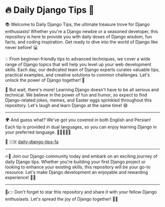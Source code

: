 # 🔥 Daily Django Tips 🚀

📚 Welcome to Daily Django Tips, the ultimate treasure trove for Django enthusiasts! Whether you're a Django newbie or a seasoned developer, this repository is here to provide you with daily doses of Django wisdom, fun facts, and coding inspiration. Get ready to dive into the world of Django like never before! 💻

💡 From beginner-friendly tips to advanced techniques, we cover a wide range of Django topics that will help you level up your web development skills. Each day, our dedicated team of Django experts curates valuable tips, practical examples, and creative solutions to common challenges. Let's unlock the power of Django together! 💪

🎉 But wait, there's more! Learning Django doesn't have to be all serious and technical. We believe in the power of fun and humor, so expect to find Django-related jokes, memes, and Easter eggs sprinkled throughout this repository. Let's laugh and learn Django at the same time! 😄

---

🌍 And guess what? We've got you covered in both English and Persian! Each tip is provided in dual languages, so you can enjoy learning Django in your preferred language. 💬🇺🇸🇮🇷

🔗 🇮🇷 [daily-django-tips-fa](https://github.com/code-barg/daily-django-tips-fa)

---

🔥🌟 Join our Django community today and embark on an exciting journey of daily Django tips. Whether you're building your first Django project or looking to enhance your existing skills, this repository will be your go-to resource. Let's make Django development an enjoyable and rewarding experience! 🚀🔥

---

🔗👉 Don't forget to star this repository and share it with your fellow Django enthusiasts. Let's spread the joy of Django together! 🌟🐍
